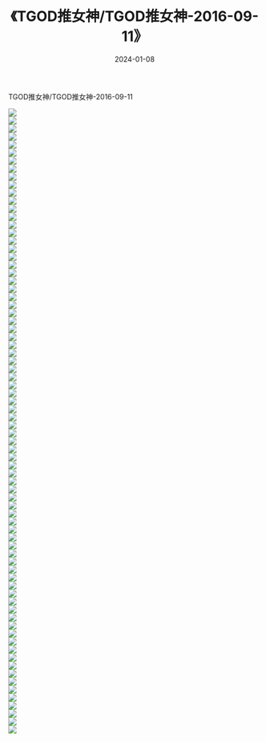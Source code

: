 ﻿---
layout: post
title:  《TGOD推女神/TGOD推女神-2016-09-11》
date:   2024-01-08
img: http://img.660000.xyz/Sharelink/网络美图/2021/TGOD推女神/TGOD推女神-2016-09-11/000.jpg
categories: [美女, 清纯, 唯美]
---

TGOD推女神/TGOD推女神-2016-09-11

 ![](http://img.660000.xyz/Sharelink/网络美图/2021/TGOD推女神/TGOD推女神-2016-09-11/001.jpg) <br>![](http://img.660000.xyz/Sharelink/网络美图/2021/TGOD推女神/TGOD推女神-2016-09-11/002.jpg) <br>![](http://img.660000.xyz/Sharelink/网络美图/2021/TGOD推女神/TGOD推女神-2016-09-11/003.jpg) <br>![](http://img.660000.xyz/Sharelink/网络美图/2021/TGOD推女神/TGOD推女神-2016-09-11/004.jpg) <br>![](http://img.660000.xyz/Sharelink/网络美图/2021/TGOD推女神/TGOD推女神-2016-09-11/005.jpg) <br>![](http://img.660000.xyz/Sharelink/网络美图/2021/TGOD推女神/TGOD推女神-2016-09-11/006.jpg) <br>![](http://img.660000.xyz/Sharelink/网络美图/2021/TGOD推女神/TGOD推女神-2016-09-11/007.jpg) <br>![](http://img.660000.xyz/Sharelink/网络美图/2021/TGOD推女神/TGOD推女神-2016-09-11/008.jpg) <br>![](http://img.660000.xyz/Sharelink/网络美图/2021/TGOD推女神/TGOD推女神-2016-09-11/009.jpg) <br>![](http://img.660000.xyz/Sharelink/网络美图/2021/TGOD推女神/TGOD推女神-2016-09-11/010.jpg) <br>![](http://img.660000.xyz/Sharelink/网络美图/2021/TGOD推女神/TGOD推女神-2016-09-11/011.jpg) <br>![](http://img.660000.xyz/Sharelink/网络美图/2021/TGOD推女神/TGOD推女神-2016-09-11/012.jpg) <br>![](http://img.660000.xyz/Sharelink/网络美图/2021/TGOD推女神/TGOD推女神-2016-09-11/013.jpg) <br>![](http://img.660000.xyz/Sharelink/网络美图/2021/TGOD推女神/TGOD推女神-2016-09-11/014.jpg) <br>![](http://img.660000.xyz/Sharelink/网络美图/2021/TGOD推女神/TGOD推女神-2016-09-11/015.jpg) <br>![](http://img.660000.xyz/Sharelink/网络美图/2021/TGOD推女神/TGOD推女神-2016-09-11/016.jpg) <br>![](http://img.660000.xyz/Sharelink/网络美图/2021/TGOD推女神/TGOD推女神-2016-09-11/017.jpg) <br>![](http://img.660000.xyz/Sharelink/网络美图/2021/TGOD推女神/TGOD推女神-2016-09-11/018.jpg) <br>![](http://img.660000.xyz/Sharelink/网络美图/2021/TGOD推女神/TGOD推女神-2016-09-11/019.jpg) <br>![](http://img.660000.xyz/Sharelink/网络美图/2021/TGOD推女神/TGOD推女神-2016-09-11/020.jpg) <br>![](http://img.660000.xyz/Sharelink/网络美图/2021/TGOD推女神/TGOD推女神-2016-09-11/021.jpg) <br>![](http://img.660000.xyz/Sharelink/网络美图/2021/TGOD推女神/TGOD推女神-2016-09-11/022.jpg) <br>![](http://img.660000.xyz/Sharelink/网络美图/2021/TGOD推女神/TGOD推女神-2016-09-11/023.jpg) <br>![](http://img.660000.xyz/Sharelink/网络美图/2021/TGOD推女神/TGOD推女神-2016-09-11/024.jpg) <br>![](http://img.660000.xyz/Sharelink/网络美图/2021/TGOD推女神/TGOD推女神-2016-09-11/025.jpg) <br>![](http://img.660000.xyz/Sharelink/网络美图/2021/TGOD推女神/TGOD推女神-2016-09-11/026.jpg) <br>![](http://img.660000.xyz/Sharelink/网络美图/2021/TGOD推女神/TGOD推女神-2016-09-11/027.jpg) <br>![](http://img.660000.xyz/Sharelink/网络美图/2021/TGOD推女神/TGOD推女神-2016-09-11/028.jpg) <br>![](http://img.660000.xyz/Sharelink/网络美图/2021/TGOD推女神/TGOD推女神-2016-09-11/029.jpg) <br>![](http://img.660000.xyz/Sharelink/网络美图/2021/TGOD推女神/TGOD推女神-2016-09-11/030.jpg) <br>![](http://img.660000.xyz/Sharelink/网络美图/2021/TGOD推女神/TGOD推女神-2016-09-11/031.jpg) <br>![](http://img.660000.xyz/Sharelink/网络美图/2021/TGOD推女神/TGOD推女神-2016-09-11/032.jpg) <br>![](http://img.660000.xyz/Sharelink/网络美图/2021/TGOD推女神/TGOD推女神-2016-09-11/033.jpg) <br>![](http://img.660000.xyz/Sharelink/网络美图/2021/TGOD推女神/TGOD推女神-2016-09-11/034.jpg) <br>![](http://img.660000.xyz/Sharelink/网络美图/2021/TGOD推女神/TGOD推女神-2016-09-11/035.jpg) <br>![](http://img.660000.xyz/Sharelink/网络美图/2021/TGOD推女神/TGOD推女神-2016-09-11/036.jpg) <br>![](http://img.660000.xyz/Sharelink/网络美图/2021/TGOD推女神/TGOD推女神-2016-09-11/037.jpg) <br>![](http://img.660000.xyz/Sharelink/网络美图/2021/TGOD推女神/TGOD推女神-2016-09-11/038.jpg) <br>![](http://img.660000.xyz/Sharelink/网络美图/2021/TGOD推女神/TGOD推女神-2016-09-11/039.jpg) <br>![](http://img.660000.xyz/Sharelink/网络美图/2021/TGOD推女神/TGOD推女神-2016-09-11/040.jpg) <br>![](http://img.660000.xyz/Sharelink/网络美图/2021/TGOD推女神/TGOD推女神-2016-09-11/041.jpg) <br>![](http://img.660000.xyz/Sharelink/网络美图/2021/TGOD推女神/TGOD推女神-2016-09-11/042.jpg) <br>![](http://img.660000.xyz/Sharelink/网络美图/2021/TGOD推女神/TGOD推女神-2016-09-11/043.jpg) <br>![](http://img.660000.xyz/Sharelink/网络美图/2021/TGOD推女神/TGOD推女神-2016-09-11/044.jpg) <br>![](http://img.660000.xyz/Sharelink/网络美图/2021/TGOD推女神/TGOD推女神-2016-09-11/045.jpg) <br>![](http://img.660000.xyz/Sharelink/网络美图/2021/TGOD推女神/TGOD推女神-2016-09-11/046.jpg) <br>![](http://img.660000.xyz/Sharelink/网络美图/2021/TGOD推女神/TGOD推女神-2016-09-11/047.jpg) <br>![](http://img.660000.xyz/Sharelink/网络美图/2021/TGOD推女神/TGOD推女神-2016-09-11/048.jpg) <br>![](http://img.660000.xyz/Sharelink/网络美图/2021/TGOD推女神/TGOD推女神-2016-09-11/049.jpg) <br>![](http://img.660000.xyz/Sharelink/网络美图/2021/TGOD推女神/TGOD推女神-2016-09-11/050.jpg) <br>![](http://img.660000.xyz/Sharelink/网络美图/2021/TGOD推女神/TGOD推女神-2016-09-11/051.jpg) <br>![](http://img.660000.xyz/Sharelink/网络美图/2021/TGOD推女神/TGOD推女神-2016-09-11/052.jpg) <br>![](http://img.660000.xyz/Sharelink/网络美图/2021/TGOD推女神/TGOD推女神-2016-09-11/053.jpg) <br>![](http://img.660000.xyz/Sharelink/网络美图/2021/TGOD推女神/TGOD推女神-2016-09-11/054.jpg) <br>![](http://img.660000.xyz/Sharelink/网络美图/2021/TGOD推女神/TGOD推女神-2016-09-11/055.jpg) <br>![](http://img.660000.xyz/Sharelink/网络美图/2021/TGOD推女神/TGOD推女神-2016-09-11/056.jpg) <br>![](http://img.660000.xyz/Sharelink/网络美图/2021/TGOD推女神/TGOD推女神-2016-09-11/057.jpg) <br>![](http://img.660000.xyz/Sharelink/网络美图/2021/TGOD推女神/TGOD推女神-2016-09-11/058.jpg) <br>![](http://img.660000.xyz/Sharelink/网络美图/2021/TGOD推女神/TGOD推女神-2016-09-11/059.jpg) <br>![](http://img.660000.xyz/Sharelink/网络美图/2021/TGOD推女神/TGOD推女神-2016-09-11/060.jpg) <br>![](http://img.660000.xyz/Sharelink/网络美图/2021/TGOD推女神/TGOD推女神-2016-09-11/061.jpg) <br>![](http://img.660000.xyz/Sharelink/网络美图/2021/TGOD推女神/TGOD推女神-2016-09-11/062.jpg) <br>![](http://img.660000.xyz/Sharelink/网络美图/2021/TGOD推女神/TGOD推女神-2016-09-11/063.jpg) <br>![](http://img.660000.xyz/Sharelink/网络美图/2021/TGOD推女神/TGOD推女神-2016-09-11/064.jpg) <br>![](http://img.660000.xyz/Sharelink/网络美图/2021/TGOD推女神/TGOD推女神-2016-09-11/065.jpg) <br>![](http://img.660000.xyz/Sharelink/网络美图/2021/TGOD推女神/TGOD推女神-2016-09-11/066.jpg) <br>![](http://img.660000.xyz/Sharelink/网络美图/2021/TGOD推女神/TGOD推女神-2016-09-11/067.jpg) <br>![](http://img.660000.xyz/Sharelink/网络美图/2021/TGOD推女神/TGOD推女神-2016-09-11/068.jpg) <br>![](http://img.660000.xyz/Sharelink/网络美图/2021/TGOD推女神/TGOD推女神-2016-09-11/069.jpg) <br>![](http://img.660000.xyz/Sharelink/网络美图/2021/TGOD推女神/TGOD推女神-2016-09-11/070.jpg) <br>![](http://img.660000.xyz/Sharelink/网络美图/2021/TGOD推女神/TGOD推女神-2016-09-11/071.jpg) <br>![](http://img.660000.xyz/Sharelink/网络美图/2021/TGOD推女神/TGOD推女神-2016-09-11/072.jpg) <br>![](http://img.660000.xyz/Sharelink/网络美图/2021/TGOD推女神/TGOD推女神-2016-09-11/073.jpg) <br>![](http://img.660000.xyz/Sharelink/网络美图/2021/TGOD推女神/TGOD推女神-2016-09-11/074.jpg) <br>![](http://img.660000.xyz/Sharelink/网络美图/2021/TGOD推女神/TGOD推女神-2016-09-11/075.jpg) <br>![](http://img.660000.xyz/Sharelink/网络美图/2021/TGOD推女神/TGOD推女神-2016-09-11/076.jpg) <br>![](http://img.660000.xyz/Sharelink/网络美图/2021/TGOD推女神/TGOD推女神-2016-09-11/077.jpg) <br>![](http://img.660000.xyz/Sharelink/网络美图/2021/TGOD推女神/TGOD推女神-2016-09-11/078.jpg) <br>